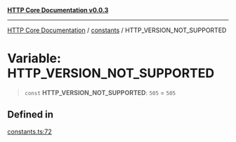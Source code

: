 [**HTTP Core Documentation v0.0.3**](../../README.md)

***

[HTTP Core Documentation](../../modules.md) / [constants](../README.md) / HTTP\_VERSION\_NOT\_SUPPORTED

# Variable: HTTP\_VERSION\_NOT\_SUPPORTED

> `const` **HTTP\_VERSION\_NOT\_SUPPORTED**: `505` = `505`

## Defined in

[constants.ts:72](https://github.com/stonemjs/http-core/blob/33a82b77e98ade423889148c13f25ccd40b75c8a/src/constants.ts#L72)
